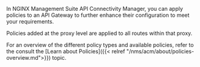 In NGINX Management Suite API Connectivity Manager, you can apply policies to an API Gateway to further enhance their configuration to meet your requirements.

Policies added at the proxy level are applied to all routes within that proxy.

For an overview of the different policy types and available policies, refer to the  consult the [Learn about Policies]({{< relref "/nms/acm/about/policies-overview.md">}}) topic.

<!-- Do not remove. Keep this code at the bottom of the include -->
<!-- DOCS-1117 -->